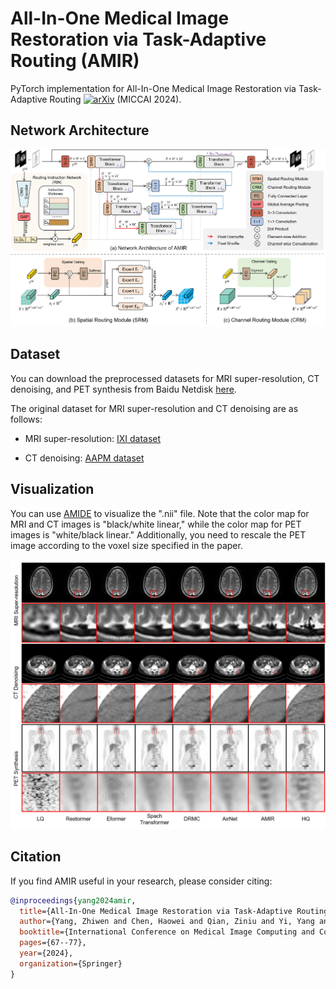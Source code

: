 # All-In-One Medical Image Restoration via Task-Adaptive Routing (AMIR)

PyTorch implementation for All-In-One Medical Image Restoration via Task-Adaptive Routing [![arXiv](https://img.shields.io/badge/arXiv-b31b1b.svg)](https://arxiv.org/abs/2405.19769) (MICCAI 2024).

## Network Architecture

![](README.assets/network_arch.png)

## Dataset

You can download the preprocessed datasets for MRI super-resolution, CT denoising, and PET synthesis from Baidu Netdisk [here](https://pan.baidu.com/s/1oBBG_Stcn7cfO8U49S146w?pwd=3x13 ).

The original dataset for MRI super-resolution and CT denoising are as follows:

- MRI super-resolution: [IXI dataset](http://brain-development.org/ixi-dataset/)

- CT denoising: [AAPM dataset](https://www.aapm.org/grandchallenge/lowdosect/)

## Visualization

You can use [AMIDE](https://amide.sourceforge.net/) to visualize the ".nii" file. Note that the color map for MRI and CT images is "black/white linear," while the color map for PET images is "white/black linear." Additionally, you need to rescale the PET image according to the voxel size specified in the paper.

![](README.assets/vis.png)

## Citation

If you find AMIR useful in your research, please consider citing:

```bibtex
@inproceedings{yang2024amir,
  title={All-In-One Medical Image Restoration via Task-Adaptive Routing},
  author={Yang, Zhiwen and Chen, Haowei and Qian, Ziniu and Yi, Yang and Zhang, Hui and Zhao, Dan and Wei, Bingzheng and Xu, Yan},
  booktitle={International Conference on Medical Image Computing and Computer-Assisted Intervention},
  pages={67--77},
  year={2024},
  organization={Springer}
}
```

